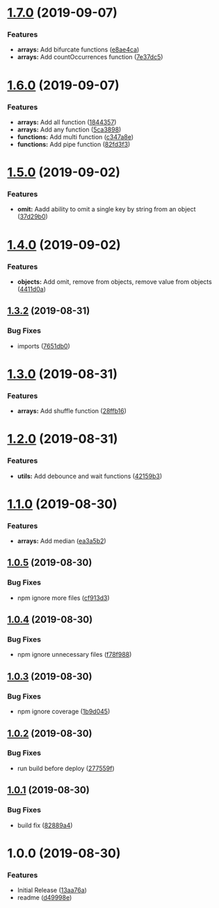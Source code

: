 # [1.7.0](https://github.com/JasonMatthewsDev/fjsutils/compare/v1.6.0...v1.7.0) (2019-09-07)


### Features

* **arrays:** Add bifurcate functions ([e8ae4ca](https://github.com/JasonMatthewsDev/fjsutils/commit/e8ae4ca))
* **arrays:** Add countOccurrences function ([7e37dc5](https://github.com/JasonMatthewsDev/fjsutils/commit/7e37dc5))

# [1.6.0](https://github.com/JasonMatthewsDev/fjsutils/compare/v1.5.0...v1.6.0) (2019-09-07)


### Features

* **arrays:** Add all function ([1844357](https://github.com/JasonMatthewsDev/fjsutils/commit/1844357))
* **arrays:** Add any function ([5ca3898](https://github.com/JasonMatthewsDev/fjsutils/commit/5ca3898))
* **functions:** Add multi function ([c347a8e](https://github.com/JasonMatthewsDev/fjsutils/commit/c347a8e))
* **functions:** Add pipe function ([82fd3f3](https://github.com/JasonMatthewsDev/fjsutils/commit/82fd3f3))

# [1.5.0](https://github.com/JasonMatthewsDev/fjsutils/compare/v1.4.0...v1.5.0) (2019-09-02)


### Features

* **omit:** Aadd ability to omit a single key by string from an object ([37d29b0](https://github.com/JasonMatthewsDev/fjsutils/commit/37d29b0))

# [1.4.0](https://github.com/JasonMatthewsDev/fjsutils/compare/v1.3.2...v1.4.0) (2019-09-02)


### Features

* **objects:** Add omit, remove from objects, remove value from objects ([4411d0a](https://github.com/JasonMatthewsDev/fjsutils/commit/4411d0a))

## [1.3.2](https://github.com/JasonMatthewsDev/fjsutils/compare/v1.3.1...v1.3.2) (2019-08-31)


### Bug Fixes

* imports ([7651db0](https://github.com/JasonMatthewsDev/fjsutils/commit/7651db0))

# [1.3.0](https://github.com/JasonMatthewsDev/fjsutils/compare/v1.2.0...v1.3.0) (2019-08-31)


### Features

* **arrays:** Add shuffle function ([28ffb16](https://github.com/JasonMatthewsDev/fjsutils/commit/28ffb16))

# [1.2.0](https://github.com/JasonMatthewsDev/fjsutils/compare/v1.1.0...v1.2.0) (2019-08-31)


### Features

* **utils:** Add debounce and wait functions ([42159b3](https://github.com/JasonMatthewsDev/fjsutils/commit/42159b3))

# [1.1.0](https://github.com/JasonMatthewsDev/fjsutils/compare/v1.0.5...v1.1.0) (2019-08-30)


### Features

* **arrays:** Add median ([ea3a5b2](https://github.com/JasonMatthewsDev/fjsutils/commit/ea3a5b2))

## [1.0.5](https://github.com/JasonMatthewsDev/fjsutils/compare/v1.0.4...v1.0.5) (2019-08-30)


### Bug Fixes

* npm ignore more files ([cf913d3](https://github.com/JasonMatthewsDev/fjsutils/commit/cf913d3))

## [1.0.4](https://github.com/JasonMatthewsDev/fjsutils/compare/v1.0.3...v1.0.4) (2019-08-30)


### Bug Fixes

* npm ignore unnecessary files ([f78f988](https://github.com/JasonMatthewsDev/fjsutils/commit/f78f988))

## [1.0.3](https://github.com/JasonMatthewsDev/fjsutils/compare/v1.0.2...v1.0.3) (2019-08-30)


### Bug Fixes

* npm ignore coverage ([1b9d045](https://github.com/JasonMatthewsDev/fjsutils/commit/1b9d045))

## [1.0.2](https://github.com/JasonMatthewsDev/fjsutils/compare/v1.0.1...v1.0.2) (2019-08-30)


### Bug Fixes

* run build before deploy ([277559f](https://github.com/JasonMatthewsDev/fjsutils/commit/277559f))

## [1.0.1](https://github.com/JasonMatthewsDev/fjsutils/compare/v1.0.0...v1.0.1) (2019-08-30)


### Bug Fixes

* build fix ([82889a4](https://github.com/JasonMatthewsDev/fjsutils/commit/82889a4))

# 1.0.0 (2019-08-30)


### Features

* Initial Release ([13aa76a](https://github.com/JasonMatthewsDev/fjsutils/commit/13aa76a))
* readme ([d49998e](https://github.com/JasonMatthewsDev/fjsutils/commit/d49998e))
